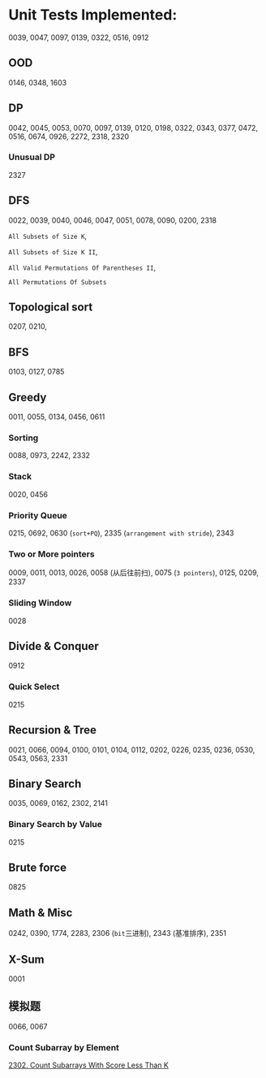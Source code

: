 # Unit Tests Implemented:

0039, 0047, 0097, 0139, 0322, 0516, 0912


## OOD
0146, 0348, 1603

## DP
0042, 0045, 0053, 0070, 0097, 0139, 0120, 0198, 0322, 0343, 0377, 0472, 0516, 0674, 0926, 2272, 2318, 2320

### Unusual DP
2327

## DFS
0022, 0039, 0040, 0046, 0047, 0051, 0078, 0090, 0200, 2318

`All Subsets of Size K`, 

`All Subsets of Size K II`, 

`All Valid Permutations Of Parentheses II`, 

`All Permutations Of Subsets`

## Topological sort
0207, 0210,

## BFS
0103, 0127, 0785

## Greedy
0011, 0055, 0134, 0456, 0611

### Sorting
0088, 0973, 2242, 2332

### Stack
0020, 0456

### Priority Queue
0215, 0692, 0630 (`sort+PQ`), 2335 (`arrangement with stride`), 2343

### Two or More pointers
0009, 0011, 0013, 0026, 0058 (从后往前扫), 0075 (`3 pointers`), 0125, 0209, 2337

### Sliding Window
0028

## Divide & Conquer
0912

### Quick Select
0215

## Recursion & Tree
0021, 0066, 0094, 0100, 0101, 0104, 0112, 0202, 0226, 0235, 0236, 0530, 0543, 0563, 2331

## Binary Search
0035, 0069, 0162, 2302, 2141

### Binary Search by Value
0215

## Brute force
0825

## Math & Misc
0242, 0390, 1774, 2283, 2306 (`bit`三进制), 2343 (基准排序), 2351

## X-Sum
0001

## 模拟题
0066, 0067

### Count Subarray by Element
[2302. Count Subarrays With Score Less Than K](https://leetcode.com/problems/count-subarrays-with-score-less-than-k/submissions/)
